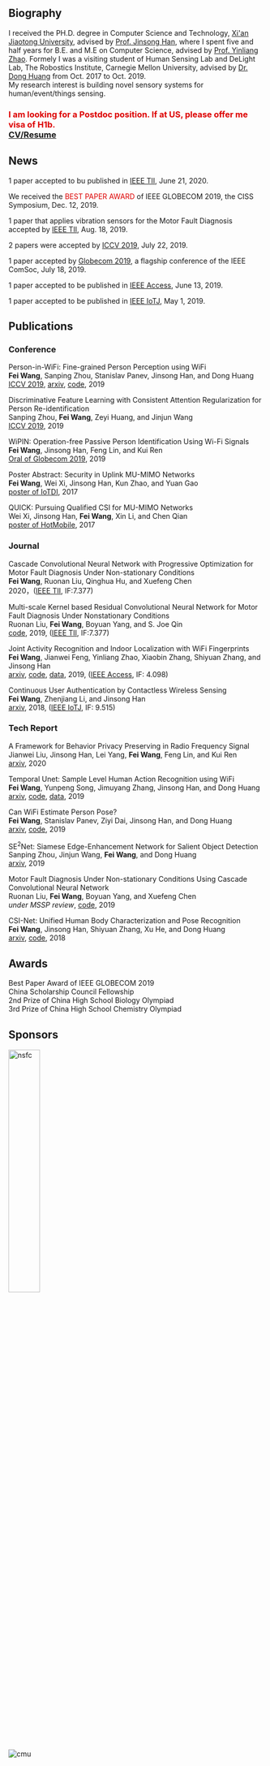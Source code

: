 ## Biography
I received the PH.D. degree in Computer Science and Technology, [Xi'an Jiaotong University](https://en.wikipedia.org/wiki/Xi%27an_Jiaotong_University), advised by [Prof. Jinsong Han](https://scholar.google.com/citations?user=BST50KwAAAAJ&hl=en), where I spent five and half years for B.E. and M.E on Computer Science, advised by [Prof. Yinliang Zhao](https://scholar.google.com/citations?user=o-DXXd4AAAAJ&hl=en).  Formely I was a visiting student of Human Sensing Lab and DeLight Lab, The Robostics Institute, Carnegie Mellon University, advised by [Dr. Dong Huang](https://www.donghuang-research.com/) from Oct. 2017 to Oct. 2019.  
My research interest is building novel sensory systems for human/event/things sensing.  

### <font color="#dd0000" >I am looking for a Postdoc position. If at US, please offer me visa of H1b. </font><br /> [CV/Resume](https://github.com/geekfeiw/geekfeiw.github.io/blob/master/CV/CV_FEIWANG.pdf) 

## News

1 paper accepted to bu published in [IEEE TII](https://ieeexplore.ieee.org/xpl/RecentIssue.jsp?punumber=9424), June 21, 2020.  

We received the <font color="#dd0000" >BEST PAPER AWARD</font>  of IEEE GLOBECOM 2019, the CISS Symposium, Dec. 12, 2019.

1 paper that applies vibration sensors for the Motor Fault Diagnosis accepted by [IEEE TII](https://ieeexplore.ieee.org/xpl/RecentIssue.jsp?punumber=9424), Aug. 18, 2019. 

2 papers were accepted by [ICCV 2019](http://iccv2019.thecvf.com/), July 22, 2019. 

1 paper accepted by [Globecom 2019](https://globecom2019.ieee-globecom.org/), a flagship conference of the IEEE ComSoc, July 18, 2019. 

1 paper accepted to be published in [IEEE Access](https://ieeexplore.ieee.org/xpl/RecentIssue.jsp?punumber=6287639), June 13, 2019.  

1 paper accepted to be published in [IEEE IoTJ](http://ieee-iotj.org/), May 1, 2019.

## Publications



### Conference

Person-in-WiFi: Fine-grained Person Perception using WiFi  
**Fei Wang**, Sanping Zhou, Stanislav Panev, Jinsong Han, and Dong Huang  
[ICCV 2019](http://iccv2019.thecvf.com/), [arxiv](https://arxiv.org/abs/1904.00276), [code](https://github.com/geekfeiw/wifiperson), 2019

Discriminative Feature Learning with Consistent Attention Regularization for Person Re-identification  
Sanping Zhou, **Fei Wang**, Zeyi Huang, and Jinjun Wang  
[ICCV 2019](http://iccv2019.thecvf.com/), 2019

WiPIN: Operation-free Passive Person Identification Using Wi-Fi Signals  
**Fei Wang**, Jinsong Han, Feng Lin, and Kui Ren  
[Oral of Globecom 2019](https://globecom2019.ieee-globecom.org/), 2019


Poster Abstract: Security in Uplink MU-MIMO Networks  
**Fei Wang**, Wei Xi, Jinsong Han, Kun Zhao, and Yuan Gao  
[poster of IoTDI](https://ieeexplore.ieee.org/document/7946922), 2017

QUICK: Pursuing Qualified CSI for MU-MIMO Networks  
Wei Xi, Jinsong Han, **Fei Wang**, Xin Li, and Chen Qian  
[poster of HotMobile](http://www.hotmobile.org/2017/papers/posters/WeiXi.pdf), 2017


### Journal

Cascade Convolutional Neural Network with Progressive Optimization for Motor Fault Diagnosis Under Non-stationary Conditions  
**Fei Wang**, Ruonan Liu, Qinghua Hu, and Xuefeng Chen  
2020，([IEEE TII](https://ieeexplore.ieee.org/document/9120176), IF:7.377)


Multi-scale Kernel based Residual Convolutional Neural Network for Motor Fault Diagnosis Under Nonstationary Conditions  
Ruonan Liu, **Fei Wang**, Boyuan Yang, and S. Joe Qin   
[code](https://github.com/geekfeiw/Multi-Scale-1D-ResNet), 2019, ([IEEE TII](https://ieeexplore.ieee.org/document/8842598), IF:7.377)

Joint Activity Recognition and Indoor Localization with WiFi Fingerprints  
**Fei Wang**, Jianwei Feng, Yinliang Zhao, Xiaobin Zhang, Shiyuan Zhang, and Jinsong Han  
[arxiv](https://arxiv.org/abs/1904.04964), [code](https://github.com/geekfeiw/apl), [data](https://drive.google.com/open?id=1SCxUHbl6rNWM3kT0c-D4s_kyAero9_-o), 2019, ([IEEE Access](https://ieeexplore.ieee.org/xpl/RecentIssue.jsp?punumber=6287639), IF: 4.098)

Continuous User Authentication by Contactless Wireless Sensing  
**Fei Wang**, Zhenjiang Li, and Jinsong Han  
[arxiv](https://arxiv.org/abs/1812.01503), 2018, ([IEEE IoTJ](http://ieee-iotj.org/), IF: 9.515)


### Tech Report
A Framework for Behavior Privacy Preserving in Radio Frequency Signal  
Jianwei Liu, Jinsong Han, Lei Yang, **Fei Wang**, Feng Lin, and Kui Ren  
[arxiv](https://arxiv.org/abs/2004.04909), 2020

Temporal Unet: Sample Level Human Action Recognition using WiFi  
**Fei Wang**, Yunpeng Song, Jimuyang Zhang, Jinsong Han, and Dong Huang  
[arxiv](https://arxiv.org/abs/1904.11953), [code](https://github.com/geekfeiw/WiSLAR), [data](https://drive.google.com/open?id=1f2SrtotfBlWBrQIRRH-aM56cmJ2Tq9Iw), 2019


Can WiFi Estimate Person Pose?  
**Fei Wang**, Stanislav Panev, Ziyi Dai, Jinsong Han, and Dong Huang  
[arxiv](https://arxiv.org/abs/1904.00277), [code](https://github.com/geekfeiw/WiSPPN), 2019


SE<sup>2</sup>Net: Siamese Edge-Enhancement Network for Salient Object Detection  
Sanping Zhou, Jinjun Wang, **Fei Wang**, and Dong Huang  
[arxiv](https://arxiv.org/abs/1904.00048), 2019


Motor Fault Diagnosis Under Non-stationary Conditions Using Cascade Convolutional Neural Network  
Ruonan Liu, **Fei Wang**, Boyuan Yang, and Xuefeng Chen  
_under MSSP review_,  [code](https://github.com/geekfeiw/fpn-motor-fault), 2019



CSI-Net: Unified Human Body Characterization and Pose Recognition  
**Fei Wang**, Jinsong Han, Shiyuan Zhang, Xu He, and Dong Huang  
[arxiv](https://arxiv.org/abs/1810.03064), [code](https://github.com/geekfeiw/CSI-Net), 2018



## Awards
Best Paper Award of IEEE GLOBECOM 2019  
China Scholarship Council Fellowship  
2nd Prize of China High School Biology Olympiad  
3rd Prize of China High School Chemistry Olympiad

## Sponsors

<img src="./sponsors/csc.png" width = "35%" height = "35%" alt="nsfc" /> 




![cmu](fig/cmu.jpg)
